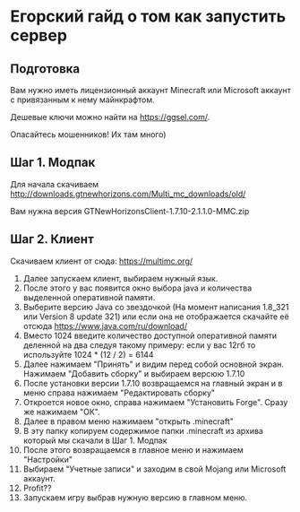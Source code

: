
# Егорский гайд о том как запустить сервер

## Подготовка
Вам нужно иметь лицензионный аккаунт Minecraft или Microsoft аккаунт с привязанным к нему майнкрафтом.

Дешевые ключи можно найти на https://ggsel.com/.

Опасайтесь мошенников! Их там много)

## Шаг 1. Модпак
Для начала скачиваем http://downloads.gtnewhorizons.com/Multi_mc_downloads/old/


Вам нужна версия GTNewHorizonsClient-1.7.10-2.1.1.0-MMC.zip
## Шаг 2. Клиент

Скачиваем клиент от сюда: https://multimc.org/

1. Далее запускаем клиент, выбираем нужный язык.
2. После этого у вас появится окно выбора java и количества выделенной оперативной памяти. 
3. Выберите версию Java со звездочкой (На момент написания 1.8_321 или Version 8 update 321) или если она не отображается скачайте её отсюда https://www.java.com/ru/download/
4. Вместо 1024 введите количество доступной оперативной памяти деленной на два следуя такому примеру: если у вас 12гб то используйте 1024 * (12 / 2) = 6144
5. Далее нажимаем "Принять" и видим перед собой основной экран. Нажимаем "Добавить сборку" и выбираем версюю 1.7.10
6. После установки версии 1.7.10 возвращаемся на главный экран и в меню справа нажимаем "Редактировать сборку"
7. Откроется новое окно, справа нажимаем "Установить Forge". Сразу же нажимаем "ОК".
8. Далее в правом меню нажимаем "открыть .minecraft"
9. В эту папку копируем содержимое папки .minecraft из архива который мы скачали в Шаг 1. Модпак
10. После этого возвращаемся в главное меню и нажимаем "Настройки"
11. Выбираем "Учетные записи" и заходим в свой Mojang или Microsoft аккаунт.
12. Profit??
13. Запускаем игру выбрав нужную версию в главном меню.
